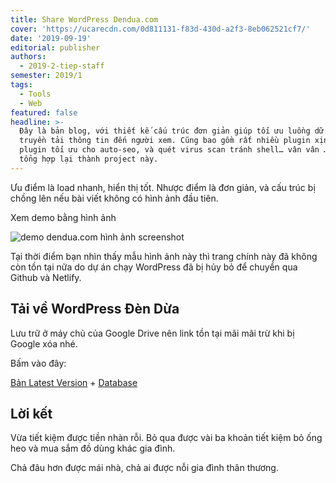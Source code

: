 ```yaml
---
title: Share WordPress Dendua.com
cover: 'https://ucarecdn.com/0d811131-f83d-430d-a2f3-8eb062521cf7/'
date: '2019-09-19'
editorial: publisher
authors:
  - 2019-2-tiep-staff
semester: 2019/1
tags:
  - Tools
  - Web
featured: false
headline: >-
  Đây là bản blog, với thiết kế cấu trúc đơn giản giúp tối ưu luồng dữ liệu và
  truyền tải thông tin đến người xem. Cũng bao gồm rất nhiều plugin xịn nhiều
  plugin tối ưu cho auto-seo, và quét virus scan tránh shell… vân vân … được
  tổng hợp lại thành project này.
---
```

Ưu điểm là load nhanh, hiển thị tốt.
Nhược điểm là đơn giản, và cấu trúc bị chồng lên nếu bài viết không có hình ảnh đầu tiên.

Xem demo bằng hình ảnh

![demo dendua.com hình ảnh screenshot](https://ucarecdn.com/0d811131-f83d-430d-a2f3-8eb062521cf7/ "demo dendua.com hình ảnh screenshot")

Tại thời điểm bạn nhìn thấy mẫu hình ảnh này thì trang chính này đã không còn tồn tại nữa do dự án chạy WordPress đã bị hủy bỏ để chuyển qua Github và Netlify.



## Tải về WordPress Đèn Dừa

Lưu trữ ở máy chủ của Google Drive nên link tồn tại mãi mãi trừ khi bị Google xóa nhé.

Bấm vào đây:

[Bản Latest Version](https://drive.google.com/file/d/0B_FWvM3ekDc6aWVPeVlqLWpoWlE/view?usp=sharing) + [Database](https://drive.google.com/file/d/0B_FWvM3ekDc6N0pSbHFwd3JKTVE/view?usp=sharing)

## Lời kết

Vừa tiết kiệm được tiền nhàn rỗi. Bỏ qua được vài ba khoản tiết kiệm bỏ ống heo và mua sắm đồ dùng khác gia đình.

Chả đâu hơn được mái nhà, chả ai được nỗi gia đình thân thương.
